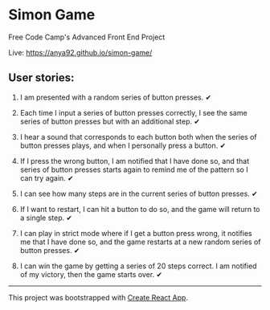 # Simon Game

Free Code Camp's Advanced Front End Project

Live: https://anya92.github.io/simon-game/

## User stories:

1. I am presented with a random series of button presses. ✔

2. Each time I input a series of button presses correctly, I see the same series of button presses but with an additional step. ✔

3. I hear a sound that corresponds to each button both when the series of button presses plays, and when I personally press a button. ✔

4. If I press the wrong button, I am notified that I have done so, and that series of button presses starts again to remind me of the pattern so I can try again. ✔

5. I can see how many steps are in the current series of button presses. ✔

6. If I want to restart, I can hit a button to do so, and the game will return to a single step. ✔

7. I can play in strict mode where if I get a button press wrong, it notifies me that I have done so, and the game restarts at a new random series of button presses. ✔

8. I can win the game by getting a series of 20 steps correct. I am notified of my victory, then the game starts over. ✔

---
This project was bootstrapped with [Create React App](https://github.com/facebookincubator/create-react-app).

